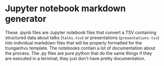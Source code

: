# Jupyter notebook markdown generator

These .ipynb files are Jupyter notebook files that convert a TSV containing structured data about talks (`talks.tsv`) or presentations (`presentations.tsv`) into individual markdown files that will be properly formatted for the trunganhvu template. The notebooks contain a lot of documentation about the process. The .py files are pure python that do the same things if they are executed in a terminal, they just don't have pretty documentation.





